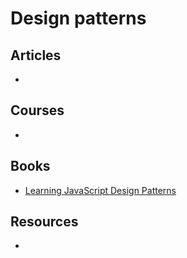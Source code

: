# Design patterns

## Articles

-

## Courses

-

## Books

- [Learning JavaScript Design Patterns](https://addyosmani.com/resources/essentialjsdesignpatterns/book/)

## Resources

-
